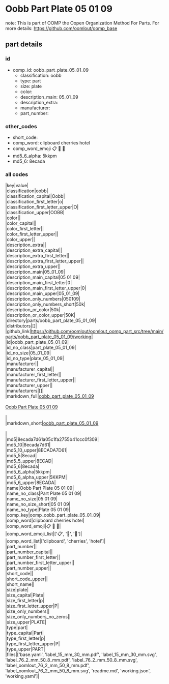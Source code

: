 # Oobb Part Plate 05 01 09  

note: This is part of OOMP the Oopen Organization Method For Parts. For more details: https://github.com/oomlout/oomp_base

##  part details





### id
* oomp_id: oobb_part_plate_05_01_09
  * classification: oobb
  * type: part
  * size: plate
  * color: 
  * description_main: 05_01_09
  * description_extra: 
  * manufacturer: 
  * part_number: 

### other_codes
* short_code: 
* oomp_word: clipboard cherries hotel
* oomp_word_emoji :clipboard: :cherries: :hotel:
* md5_6_alpha: 5kkpm
* md5_6: 8ecada

### all codes 
|key|value|  
|classification|oobb|  
|classification_capital|Oobb|  
|classification_first_letter|o|  
|classification_first_letter_upper|O|  
|classification_upper|OOBB|  
|color||  
|color_capital||  
|color_first_letter||  
|color_first_letter_upper||  
|color_upper||  
|description_extra||  
|description_extra_capital||  
|description_extra_first_letter||  
|description_extra_first_letter_upper||  
|description_extra_upper||  
|description_main|05_01_09|  
|description_main_capital|05 01 09|  
|description_main_first_letter|0|  
|description_main_first_letter_upper|0|  
|description_main_upper|05_01_09|  
|description_only_numbers|050109|  
|description_only_numbers_short|50k|  
|description_or_color|50k|  
|description_or_color_upper|50K|  
|directory|parts/oobb_part_plate_05_01_09|  
|distributors|[]|  
|github_link|https://github.com/oomlout/oomlout_oomp_part_src/tree/main/parts/oobb_part_plate_05_01_09/working|  
|id|oobb_part_plate_05_01_09|  
|id_no_class|part_plate_05_01_09|  
|id_no_size|05_01_09|  
|id_no_type|plate_05_01_09|  
|manufacturer||  
|manufacturer_capital||  
|manufacturer_first_letter||  
|manufacturer_first_letter_upper||  
|manufacturer_upper||  
|manufacturers|[]|  
|markdown_full|[oobb_part_plate_05_01_09](https://github.com/oomlout/oomlout_oomp_part_src/tree/main/parts/oobb_part_plate_05_01_09/working)<br>[](https://github.com/oomlout/oomlout_oomp_part_src/tree/main/parts/oobb_part_plate_05_01_09/working)<br>[Oobb Part Plate 05 01 09](https://github.com/oomlout/oomlout_oomp_part_src/tree/main/parts/oobb_part_plate_05_01_09/working)<br><br>|  
|markdown_short|[oobb_part_plate_05_01_09](https://github.com/oomlout/oomlout_oomp_part_src/tree/main/parts/oobb_part_plate_05_01_09/working)<br><br>|  
|md5|8ecada7d61a05c1fa2755b41ccc0f309|  
|md5_10|8ecada7d61|  
|md5_10_upper|8ECADA7D61|  
|md5_5|8ecad|  
|md5_5_upper|8ECAD|  
|md5_6|8ecada|  
|md5_6_alpha|5kkpm|  
|md5_6_alpha_upper|5KKPM|  
|md5_6_upper|8ECADA|  
|name|Oobb Part Plate 05 01 09|  
|name_no_class|Part Plate 05 01 09|  
|name_no_size|05 01 09|  
|name_no_size_short|05 01 09|  
|name_no_type|Plate 05 01 09|  
|oomp_key|oomp_oobb_part_plate_05_01_09|  
|oomp_word|clipboard cherries hotel|  
|oomp_word_emoji|:clipboard: :cherries: :hotel:|  
|oomp_word_emoji_list|[':clipboard:', ':cherries:', ':hotel:']|  
|oomp_word_list|['clipboard', 'cherries', 'hotel']|  
|part_number||  
|part_number_capital||  
|part_number_first_letter||  
|part_number_first_letter_upper||  
|part_number_upper||  
|short_code||  
|short_code_upper||  
|short_name||  
|size|plate|  
|size_capital|Plate|  
|size_first_letter|p|  
|size_first_letter_upper|P|  
|size_only_numbers||  
|size_only_numbers_no_zeros||  
|size_upper|PLATE|  
|type|part|  
|type_capital|Part|  
|type_first_letter|p|  
|type_first_letter_upper|P|  
|type_upper|PART|  
|files|['base.yaml', 'label_15_mm_30_mm.pdf', 'label_15_mm_30_mm.svg', 'label_76_2_mm_50_8_mm.pdf', 'label_76_2_mm_50_8_mm.svg', 'label_oomlout_76_2_mm_50_8_mm.pdf', 'label_oomlout_76_2_mm_50_8_mm.svg', 'readme.md', 'working.json', 'working.yaml']|  
